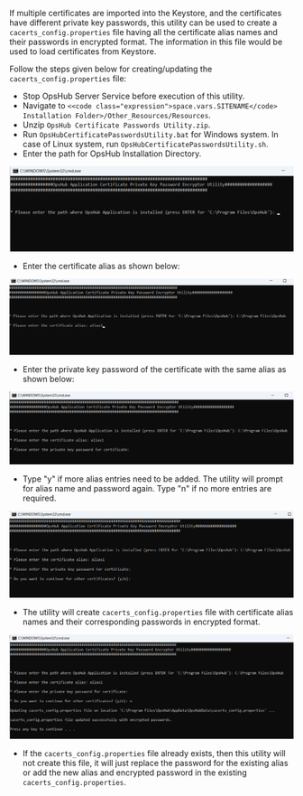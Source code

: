 If multiple certificates are imported into the Keystore, and the certificates have different private key passwords, this utility can be used to create a `cacerts_config.properties` file having all the certificate alias names and their passwords in encrypted format. The information in this file would be used to load certificates from Keystore.

Follow the steps given below for creating/updating the `cacerts_config.properties` file:

* Stop OpsHub Server Service before execution of this utility.
* Navigate to `<<code class="expression">space.vars.SITENAME</code> Installation Folder>/Other_Resources/Resources`.
* Unzip `OpsHub Certificate Passwords Utility.zip`.
* Run `OpsHubCertificatePasswordsUtility.bat` for Windows system. In case of Linux system, run `OpsHubCertificatePasswordsUtility.sh`.
* Enter the path for OpsHub Installation Directory.

<p align="center">
  <img src="../../assets/CertUtil1.png">
</p>


* Enter the certificate alias as shown below:

<p align="center">
  <img src="../../assets/CertUtil2.png">
</p>


* Enter the private key password of the certificate with the same alias as shown below:

<p align="center">
  <img src="../../assets/CertUtil3.png">
</p>


* Type "y" if more alias entries need to be added. The utility will prompt for alias name and password again. Type "n" if no more entries are required.

<p align="center">
  <img src="../../assets/CertUtil4.png">
</p>


* The utility will create `cacerts_config.properties` file with certificate alias names and their corresponding passwords in encrypted format.

<p align="center">
  <img src="../../assets/CertUtil5.png">
</p>

* If the `cacerts_config.properties` file already exists, then this utility will not create this file, it will just replace the password for the existing alias or add the new alias and encrypted password in the existing `cacerts_config.properties`.


